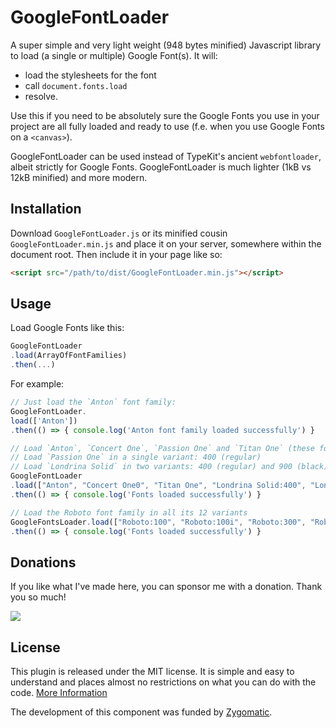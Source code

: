 # GoogleFontLoader
A super simple and very light weight (948 bytes minified) Javascript library to load (a single or multiple) Google Font(s).
It will:
- load the stylesheets for the font
- call `document.fonts.load`
- resolve.

Use this if you need to be absolutely sure the Google Fonts you use in your project are
all fully loaded and ready to use (f.e. when you use Google Fonts on a `<canvas>`).

GoogleFontLoader can be used instead of TypeKit's ancient `webfontloader`, albeit strictly for Google Fonts. GoogleFontLoader is much lighter (1kB vs 12kB minified) and more modern.

## Installation

Download `GoogleFontLoader.js` or its minified cousin `GoogleFontLoader.min.js` and place it on your server, somewhere within the document root. Then include it in your page like so:
```html
<script src="/path/to/dist/GoogleFontLoader.min.js"></script>
```

## Usage

Load Google Fonts like this:
```javascript
GoogleFontLoader
.load(ArrayOfFontFamilies)
.then(...)
```

For example:


```javascript
// Just load the `Anton` font family:
GoogleFontLoader.
load(['Anton'])
.then(() => { console.log('Anton font family loaded successfully') }

// Load `Anton`, `Concert One`, `Passion One` and `Titan One` (these fonts all have just one style)
// Load `Passion One` in a single variant: 400 (regular)
// Load `Londrina Solid` in two variants: 400 (regular) and 900 (black)
GoogleFontLoader
.load(["Anton", "Concert One0", "Titan One", "Londrina Solid:400", "Londrina Solid:900"]);
.then(() => { console.log('Fonts loaded successfully') }

// Load the Roboto font family in all its 12 variants
GoogleFontsLoader.load(["Roboto:100", "Roboto:100i", "Roboto:300", "Roboto:300i", "Roboto:400", "Roboto:400i", "Roboto:500", "Roboto:500i", "Roboto:700", "Roboto:700i", "Roboto:900", "Roboto:900i"])
.then(() => { console.log('Fonts loaded successfully') }
```

## Donations

If you like what I've made here, you can sponsor me with a donation. Thank you so much!

[![](https://www.paypalobjects.com/en_US/i/btn/btn_donateCC_LG.gif)](https://www.paypal.com/cgi-bin/webscr?cmd=_s-xclick&hosted_button_id=VUVAC8EA3X468)

## License

This plugin is released under the MIT license. It is simple and easy to understand and places almost no restrictions on what you can do with the code.
[More Information](http://en.wikipedia.org/wiki/MIT_License)

The development of this component was funded by [Zygomatic](https://www.zygomatic.nl/).

